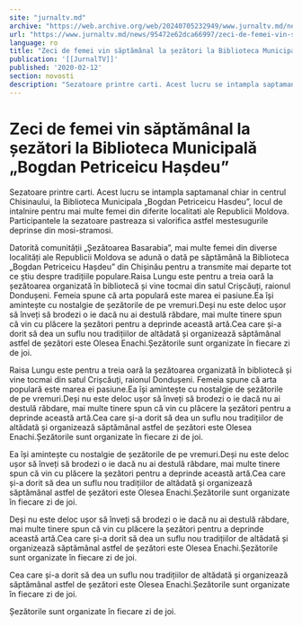 ```yaml
---
site: "jurnaltv.md"
archive: "https://web.archive.org/web/20240705232949/www.jurnaltv.md/news/95472e62dca66997/zeci-de-femei-vin-saptamanal-la-sezatori-la-biblioteca-municipala-bogdan-petriceicu-hasdeu.html"
url: "https://www.jurnaltv.md/news/95472e62dca66997/zeci-de-femei-vin-saptamanal-la-sezatori-la-biblioteca-municipala-bogdan-petriceicu-hasdeu.html"
language: ro
title: "Zeci de femei vin săptămânal la șezători la Biblioteca Municipală „Bogdan Petriceicu Hașdeu”"
publication: '[[JurnalTV]]'
published: '2020-02-12'
section: novosti
description: "Sezatoare printre carti. Acest lucru se intampla saptamanal chiar in centrul Chisinaului, la Biblioteca Municipala „Bogdan Petriceicu Hasdeu”, locul de intalnire pentru mai multe femei din diferite localitati ale Republicii Moldova. Participantele la sezatoare pastreaza si valorifica astfel mestesugurile deprinse din mosi-stramosi."
---
```


# Zeci de femei vin săptămânal la șezători la Biblioteca Municipală „Bogdan Petriceicu Hașdeu”

Sezatoare printre carti. Acest lucru se intampla saptamanal chiar in centrul Chisinaului, la Biblioteca Municipala „Bogdan Petriceicu Hasdeu”, locul de intalnire pentru mai multe femei din diferite localitati ale Republicii Moldova. Participantele la sezatoare pastreaza si valorifica astfel mestesugurile deprinse din mosi-stramosi.

Datorită comunității „Șezătoarea Basarabia”, mai multe femei din diverse localități ale Republicii Moldova se adună o dată pe săptămână la Biblioteca „Bogdan Petriceicu Hașdeu” din Chișinău pentru a transmite mai departe tot ce știu despre tradițiile populare.Raisa Lungu este pentru a treia oară la șezătoarea organizată în bibliotecă și vine tocmai din satul Crișcăuți, raionul Dondușeni. Femeia spune că arta populară este marea ei pasiune.Ea își amintește cu nostalgie de șezătorile de pe vremuri.Deși nu este deloc ușor să înveți să brodezi o ie dacă nu ai destulă răbdare, mai multe tinere spun că vin cu plăcere la șezători pentru a deprinde această artă.Cea care și-a dorit să dea un suflu nou tradițiilor de altădată și organizează săptămânal astfel de șezători este Olesea Enachi.Șezătorile sunt organizate în fiecare zi de joi.

Raisa Lungu este pentru a treia oară la șezătoarea organizată în bibliotecă și vine tocmai din satul Crișcăuți, raionul Dondușeni. Femeia spune că arta populară este marea ei pasiune.Ea își amintește cu nostalgie de șezătorile de pe vremuri.Deși nu este deloc ușor să înveți să brodezi o ie dacă nu ai destulă răbdare, mai multe tinere spun că vin cu plăcere la șezători pentru a deprinde această artă.Cea care și-a dorit să dea un suflu nou tradițiilor de altădată și organizează săptămânal astfel de șezători este Olesea Enachi.Șezătorile sunt organizate în fiecare zi de joi.

Ea își amintește cu nostalgie de șezătorile de pe vremuri.Deși nu este deloc ușor să înveți să brodezi o ie dacă nu ai destulă răbdare, mai multe tinere spun că vin cu plăcere la șezători pentru a deprinde această artă.Cea care și-a dorit să dea un suflu nou tradițiilor de altădată și organizează săptămânal astfel de șezători este Olesea Enachi.Șezătorile sunt organizate în fiecare zi de joi.

Deși nu este deloc ușor să înveți să brodezi o ie dacă nu ai destulă răbdare, mai multe tinere spun că vin cu plăcere la șezători pentru a deprinde această artă.Cea care și-a dorit să dea un suflu nou tradițiilor de altădată și organizează săptămânal astfel de șezători este Olesea Enachi.Șezătorile sunt organizate în fiecare zi de joi.

Cea care și-a dorit să dea un suflu nou tradițiilor de altădată și organizează săptămânal astfel de șezători este Olesea Enachi.Șezătorile sunt organizate în fiecare zi de joi.

Șezătorile sunt organizate în fiecare zi de joi.